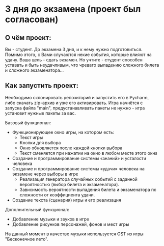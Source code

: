 # 3 дня до экзамена (проект был согласован)

## О чём проект:
   Вы - студент. До экзамена 3 дня, и к нему нужно подготовиться. Помимо этого, с Вами случаются некие события, которые влияют на удачу.
   Ваша цель - сдать экзамен. Но учтите - студент способен уставать и быть неудачливым, что чревато выпадению сложного билета и сложного экзаменатора...
    
## Как запустить проект:
   Необходимо склонировать репозиторий и запустить его в Pycharm, либо скачать zip-архив и уже его активировать.
   Игра начнётся с запуска файла "main", предустанавливать пакеты не нужно - игра установит нужные пакеты за вас.

Базовый функционал:
- Функционирующее окно игры, на котором есть:
    - Текст игры
    - Кнопки для выбора
    - Окно обновляется после каждой кнопки выбора
    - Текст сменяется при нажатии на окно в любом месте этого окна
- Создание и программирование системы «знаний» и усталости человека
- Создание и программирование системы «удачи» человека на экзамене через выборы в игре
    - Реализация генератора случайных событий с заданной вероятностью (выбор билета и экзаменатора).
    - Зависимость вероятности выпадения билета и экзаменатора по сложности от коэффициента удачи.
- Создание текста (сценария) игры и его реализация

Дополнительный функционал:
- Добавление музыки и звуков в игре
- Добавление рисунков персонажей, фонов и мест игры

На данный момент в качестве музыки используется OST из игры "Бесконечное лето".
